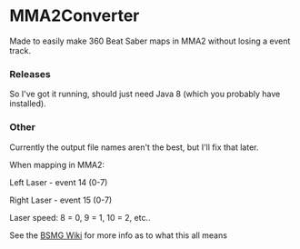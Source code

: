 # MMA2Converter
Made to easily make 360 Beat Saber maps in MMA2 without losing a event track.

### Releases
So I've got it running, should just need Java 8 (which you probably have installed).

### Other
Currently the output file names aren't the best, but I'll fix that later.

When mapping in MMA2: 

Left Laser - event 14 (0-7)

Right Laser - event 15 (0-7)

Laser speed: 8 = 0, 9 = 1, 10 = 2, etc..


See the [BSMG Wiki](https://bsmg.wiki/mapping/extended-mapping.html#rotation-events-and-values) for more info as to what this all means
